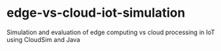 # edge-vs-cloud-iot-simulation
Simulation and evaluation of edge computing vs cloud processing in IoT using CloudSim and Java
